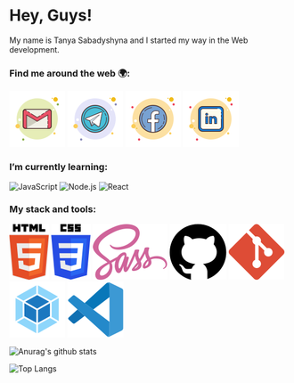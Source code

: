 # Hey, Guys!
My name is Tanya Sabadyshyna and I started my way in the Web development.

### Find me around the web :earth_africa::
  
  [![sabadyshyna e-mail](./icons/gmail-tanya-sabadyshyna.svg)](mailto:sabadyshyna@gmail.com{:target="_blank"})
  [![sabadyshyna telegram](./icons/telegram-tanya-sabadyshyna.svg)](https://t.me/sabadyshyna{:target="_blank"})
  [![sabadyshyna facebook](./icons/facebook-tanya-sabadyshyna.svg)](https://www.facebook.com/sabadyshyna{:target="_blank"})
  [![sabadyshyna linkedin](./icons/linkedin-tanya-sabadyshyna.svg)](https://www.linkedin.com/in/sabadyshyna/{:target="_blank"})
  
### I’m currently learning:

  ![JavaScript](https://img.shields.io/badge/javascript-%23F7DF1E.svg?&style=for-the-badge&logo=javascript&logoColor=black)
  ![Node.js](https://img.shields.io/badge/node.js%20-%2343853D.svg?&style=for-the-badge&logo=node.js&logoColor=white)
  ![React](https://img.shields.io/badge/react%20-%2320232a.svg?&style=for-the-badge&logo=react&logoColor=%2361DAFB)
  
### My stack and tools:

  ![Html5](./icons/html5.svg)
  ![Css3](./icons/css3.svg)
  ![Sass](./icons/sass.svg)
  ![GitHub](./icons/github.svg)
  ![Git](./icons/git.svg)
  ![Webpack](./icons/webpack.svg)
  ![VScode](./icons/visual-studio-code.svg)
  
![Anurag's github stats](https://github-readme-stats.vercel.app/api?username=sabadyshyna&show_icons=true&title_color=3A405A&text_color=3A405A&icon_color=E9AFA3&bg_color=DEG,F9DEC9,AEC5EB&hide_border=true)

![Top Langs](https://github-readme-stats.vercel.app/api/top-langs/?username=sabadyshyna&layout=compact&title_color=3A405A&text_color=3A405A&bg_color=DEG,AEC5EB,F9DEC9&hide_border=true)
